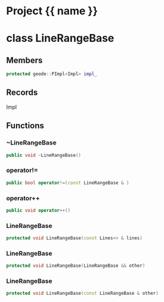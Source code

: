 <script setup>
import {useRoute} from 'vitepress'
const {path} = useRoute()
const tokens = path.split('/')
const words = tokens[2].split('-');
for (let i = 0; i < words.length; i++) {
    words[i] = words[i].charAt(0).toUpperCase() + words[i].slice(1);
    words[i] = words[i].replace('geode', 'Geode')
}
const name = words.join('-');
</script>
# Project {{ name }}

# class LineRangeBase


## Members

```cpp
protected geode::PImpl<Impl> impl_

```



## Records

Impl



## Functions

### ~LineRangeBase

```cpp
public void ~LineRangeBase()
```


### operator!=

```cpp
public bool operator!=(const LineRangeBase & )
```


### operator++

```cpp
public void operator++()
```


### LineRangeBase

```cpp
protected void LineRangeBase(const Lines<> & lines)
```


### LineRangeBase

```cpp
protected void LineRangeBase(LineRangeBase && other)
```


### LineRangeBase

```cpp
protected void LineRangeBase(const LineRangeBase & other)
```




